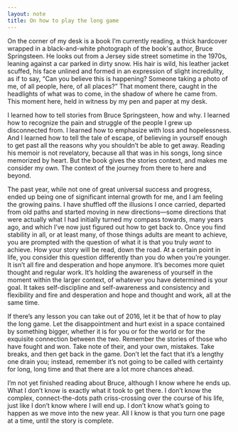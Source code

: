 ```yaml
---
layout: note
title: On how to play the long game
---
```


On the corner of my desk is a book I’m currently reading, a thick hardcover wrapped in a black-and-white photograph of the book's author, Bruce Springsteen. He looks out from a Jersey side street sometime in the 1970s, leaning against a car parked in dirty snow. His hair is wild, his leather jacket scuffed, his face unlined and formed in an expression of slight incredulity, as if to say, “Can you believe this is happening? Someone taking a photo of me, of all people, here, of all places?” That moment there, caught in the headlights of what was to come, in the shadow of where he came from. This moment here, held in witness by my pen and paper at my desk.

I learned how to tell stories from Bruce Springsteen, how and why. I learned how to recognize the pain and struggle of the people I grew up disconnected from. I learned how to emphasize with loss and hopelessness. And I learned how to tell the tale of escape, of believing in yourself enough to get past all the reasons why you shouldn’t be able to get away. Reading his memoir is not revelatory, because all that was in his songs, long since memorized by heart. But the book gives the stories context, and makes me consider my own. The context of the journey from there to here and beyond.

The past year, while not one of great universal success and progress, ended up being one of significant internal growth for me, and I am feeling the growing pains. I have shuffled off the illusions I once carried, departed from old paths and started moving in new directions—some directions that were actually what I had initially turned my compass towards, many years ago, and which I’ve now just figured out how to get back to. Once you find stability in all, or at least many, of those things adults are meant to achieve, you are prompted with the question of what it is that you truly _want_ to achieve. How your story will be read, down the road. At a certain point in life, you consider this question differently than you do when you’re younger. It isn’t all fire and desperation and hope anymore. It’s becomes more quiet thought and regular work. It’s holding the awareness of yourself in the moment within the larger context, of whatever you have determined is your goal. It takes self-discipline and self-awareness and consistency and flexibility and fire and desperation and hope and thought and work, all at the same time.

If there’s any lesson you can take out of 2016, let it be that of how to play the long game. Let the disappointment and hurt exist in a space contained by something bigger, whether it is for you or for the world or for the exquisite connection between the two. Remember the stories of those who have fought and won. Take note of their, and your own, mistakes. Take breaks, and then get back in the game. Don’t let the fact that it’s a lengthy one drain you; instead, remember it’s not going to be called with certainty for long, long time and that there are a lot more chances ahead.

I’m not yet finished reading about Bruce, although I know where he ends up. What I don’t know is exactly what it took to get there. I don’t know the complex, connect-the-dots path criss-crossing over the course of his life, just like I don’t know where I will end up. I don’t know what’s going to happen as we move into the new year. All I know is that you turn one page at a time, until the story is complete.

